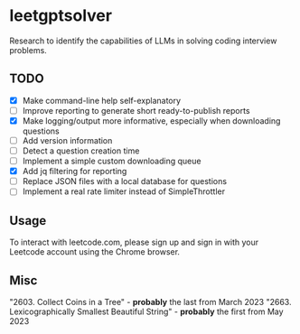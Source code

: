 # leetgptsolver

Research to identify the capabilities of LLMs in solving coding interview problems.

## TODO

- [x] Make command-line help self-explanatory
- [ ] Improve reporting to generate short ready-to-publish reports
- [x] Make logging/output more informative, especially when downloading questions
- [ ] Add version information
- [ ] Detect a question creation time
- [ ] Implement a simple custom downloading queue
- [x] Add jq filtering for reporting
- [ ] Replace JSON files with a local database for questions
- [ ] Implement a real rate limiter instead of SimpleThrottler

## Usage

To interact with leetcode.com, please sign up and sign in with your Leetcode account using the Chrome browser.

## Misc

"2603. Collect Coins in a Tree" - **probably** the last from March 2023
"2663. Lexicographically Smallest Beautiful String" - **probably** the first from May 2023
